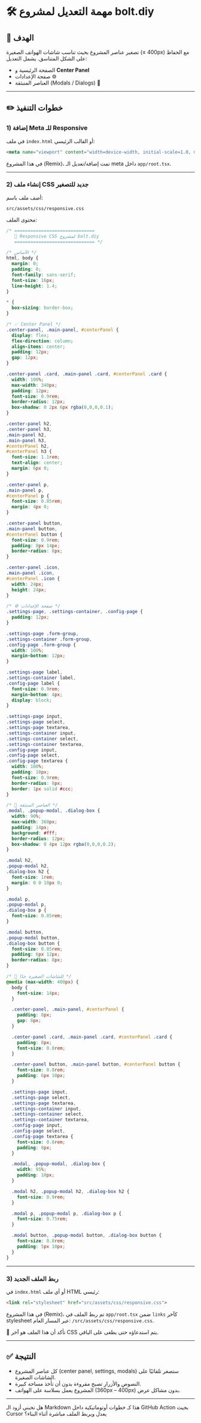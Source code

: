 # 🛠️ مهمة التعديل لمشروع bolt.diy

## 🎯 الهدف
تصغير عناصر المشروع بحيث تناسب شاشات الهواتف الصغيرة (≤ 400px) مع الحفاظ على الشكل المتناسق.
يشمل التعديل:
- الصفحة الرئيسية و **Center Panel**
- صفحة الإعدادات ⚙️
- العناصر المنبثقة (Modals / Dialogs) 🔔

---

## ✏️ خطوات التنفيذ

### 1) إضافة Meta للـ Responsive
في ملف `index.html` أو القالب الرئيسي:

```html
<meta name="viewport" content="width=device-width, initial-scale=1.0, maximum-scale=1.0">
```

في هذا المشروع (Remix)، تمت إضافة/تعديل الـ meta داخل `app/root.tsx`.

---

### 2) إنشاء ملف CSS جديد للتصغير

أضف ملف باسم:

`src/assets/css/responsive.css`

محتوى الملف:

```css
/* ==============================
   📱 Responsive CSS لمشروع bolt.diy
   ============================== */

/* الأساس */
html, body {
  margin: 0;
  padding: 0;
  font-family: sans-serif;
  font-size: 16px;
  line-height: 1.4;
}

* {
  box-sizing: border-box;
}

/* ✅ Center Panel */
.center-panel, .main-panel, #centerPanel {
  display: flex;
  flex-direction: column;
  align-items: center;
  padding: 12px;
  gap: 12px;
}

.center-panel .card, .main-panel .card, #centerPanel .card {
  width: 100%;
  max-width: 340px;
  padding: 12px;
  font-size: 0.9rem;
  border-radius: 12px;
  box-shadow: 0 2px 6px rgba(0,0,0,0.1);
}

.center-panel h2,
.center-panel h3,
.main-panel h2,
.main-panel h3,
#centerPanel h2,
#centerPanel h3 {
  font-size: 1.1rem;
  text-align: center;
  margin: 6px 0;
}

.center-panel p,
.main-panel p,
#centerPanel p {
  font-size: 0.85rem;
  margin: 4px 0;
}

.center-panel button,
.main-panel button,
#centerPanel button {
  font-size: 0.9rem;
  padding: 8px 14px;
  border-radius: 8px;
}

.center-panel .icon,
.main-panel .icon,
#centerPanel .icon {
  width: 24px;
  height: 24px;
}

/* ⚙️ صفحة الإعدادات */
.settings-page, .settings-container, .config-page {
  padding: 12px;
}

.settings-page .form-group,
.settings-container .form-group,
.config-page .form-group {
  width: 100%;
  margin-bottom: 12px;
}

.settings-page label,
.settings-container label,
.config-page label {
  font-size: 0.9rem;
  margin-bottom: 4px;
  display: block;
}

.settings-page input,
.settings-page select,
.settings-page textarea,
.settings-container input,
.settings-container select,
.settings-container textarea,
.config-page input,
.config-page select,
.config-page textarea {
  width: 100%;
  padding: 10px;
  font-size: 0.9rem;
  border-radius: 8px;
  border: 1px solid #ccc;
}

/* 🔔 العناصر المنبثقة */
.modal, .popup-modal, .dialog-box {
  width: 90%;
  max-width: 360px;
  padding: 14px;
  background: #fff;
  border-radius: 12px;
  box-shadow: 0 4px 12px rgba(0,0,0,0.2);
}

.modal h2,
.popup-modal h2,
.dialog-box h2 {
  font-size: 1rem;
  margin: 0 0 10px 0;
}

.modal p,
.popup-modal p,
.dialog-box p {
  font-size: 0.85rem;
}

.modal button,
.popup-modal button,
.dialog-box button {
  font-size: 0.85rem;
  padding: 6px 12px;
  border-radius: 8px;
}

/* 📏 للشاشات الصغيرة جدًا */
@media (max-width: 400px) {
  body {
    font-size: 14px;
  }

  .center-panel, .main-panel, #centerPanel {
    padding: 8px;
    gap: 8px;
  }

  .center-panel .card, .main-panel .card, #centerPanel .card {
    padding: 8px;
    font-size: 0.8rem;
  }

  .center-panel button, .main-panel button, #centerPanel button {
    font-size: 0.8rem;
    padding: 6px 10px;
  }

  .settings-page input,
  .settings-page select,
  .settings-page textarea,
  .settings-container input,
  .settings-container select,
  .settings-container textarea,
  .config-page input,
  .config-page select,
  .config-page textarea {
    font-size: 0.8rem;
    padding: 8px;
  }

  .modal, .popup-modal, .dialog-box {
    width: 95%;
    padding: 10px;
  }

  .modal h2, .popup-modal h2, .dialog-box h2 {
    font-size: 0.9rem;
  }

  .modal p, .popup-modal p, .dialog-box p {
    font-size: 0.75rem;
  }

  .modal button, .popup-modal button, .dialog-box button {
    font-size: 0.8rem;
    padding: 5px 10px;
  }
}
```

---

### 3) ربط الملف الجديد

في `index.html` أو أي ملف HTML رئيسي:

```html
<link rel="stylesheet" href="src/assets/css/responsive.css">
```

في هذا المشروع (Remix)، تم ربط الملف في `app/root.tsx` ضمن `links` كآخر stylesheet عبر المسار العام: `/src/assets/css/responsive.css`.

📌 تأكد أن هذا الملف هو آخر CSS يتم استدعاؤه حتى يطغى على الباقي.

---

## ✅ النتيجة
- كل عناصر المشروع (center panel, settings, modals) ستصغر تلقائيًا على الشاشات الصغيرة.
- النصوص والأزرار تصبح مقروءة بدون أن تأخذ مساحة كبيرة.
- المشروع يعمل بسلاسة على الهواتف (360px – 400px) بدون مشاكل عرض.

---

هل تحبني أزود الـ Markdown هذا كـ خطوات أوتوماتيكية داخل GitHub Action بحيث Cursor يعدل ويربط الملف مباشرة أثناء البناء؟

